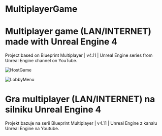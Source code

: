 MultiplayerGame
====================
# Multiplayer game (LAN/INTERNET) made with Unreal Engine 4

Project based on Blueprint Multiplayer | v4.11 | Unreal Engine series from Unreal Engine channel on YouTube.

![HostGame](https://user-images.githubusercontent.com/49094709/115612807-f36db680-a2eb-11eb-8a19-3730021295dc.png)

![LobbyMenu](https://user-images.githubusercontent.com/49094709/115612820-f8cb0100-a2eb-11eb-8a77-341428ae1783.png)

#

# Gra multiplayer (LAN/INTERNET) na silniku Unreal Engine 4

Projekt bazuje na serii Blueprint Multiplayer | v4.11 | Unreal Engine z kanału Unreal Engine na Youtube.
